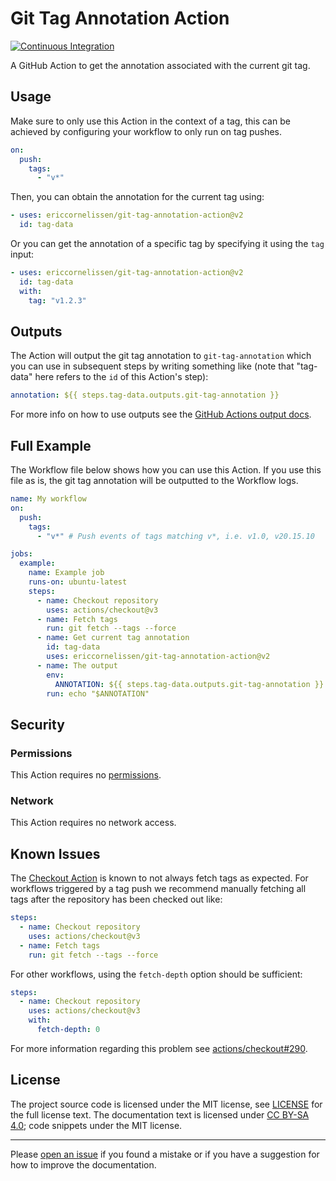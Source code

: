 # Git Tag Annotation Action

[![Continuous Integration][ci-image]][ci-url]

A GitHub Action to get the annotation associated with the current git tag.

## Usage

Make sure to only use this Action in the context of a tag, this can be achieved
by configuring your workflow to only run on tag pushes.

```yaml
on:
  push:
    tags:
      - "v*"
```

Then, you can obtain the annotation for the current tag using:

```yaml
- uses: ericcornelissen/git-tag-annotation-action@v2
  id: tag-data
```

Or you can get the annotation of a specific tag by specifying it using the `tag`
input:

```yaml
- uses: ericcornelissen/git-tag-annotation-action@v2
  id: tag-data
  with:
    tag: "v1.2.3"
```

## Outputs

The Action will output the git tag annotation to `git-tag-annotation` which you
can use in subsequent steps by writing something like (note that "tag-data" here
refers to the `id` of this Action's step):

```yaml
annotation: ${{ steps.tag-data.outputs.git-tag-annotation }}
```

For more info on how to use outputs see the [GitHub Actions output docs].

## Full Example

The Workflow file below shows how you can use this Action. If you use this file
as is, the git tag annotation will be outputted to the Workflow logs.

```yaml
name: My workflow
on:
  push:
    tags:
      - "v*" # Push events of tags matching v*, i.e. v1.0, v20.15.10

jobs:
  example:
    name: Example job
    runs-on: ubuntu-latest
    steps:
      - name: Checkout repository
        uses: actions/checkout@v3
      - name: Fetch tags
        run: git fetch --tags --force
      - name: Get current tag annotation
        id: tag-data
        uses: ericcornelissen/git-tag-annotation-action@v2
      - name: The output
        env:
          ANNOTATION: ${{ steps.tag-data.outputs.git-tag-annotation }}
        run: echo "$ANNOTATION"
```

## Security

### Permissions

This Action requires no [permissions].

### Network

This Action requires no network access.

## Known Issues

The [Checkout Action] is known to not always fetch tags as expected. For
workflows triggered by a tag push we recommend manually fetching all tags after
the repository has been checked out like:

```yaml
steps:
  - name: Checkout repository
    uses: actions/checkout@v3
  - name: Fetch tags
    run: git fetch --tags --force
```

For other workflows, using the `fetch-depth` option should be sufficient:

```yaml
steps:
  - name: Checkout repository
    uses: actions/checkout@v3
    with:
      fetch-depth: 0
```

For more information regarding this problem see [actions/checkout#290].

## License

The project source code is licensed under the MIT license, see [LICENSE] for the
full license text. The documentation text is licensed under [CC BY-SA 4.0]; code
snippets under the MIT license.

---

Please [open an issue] if you found a mistake or if you have a suggestion for
how to improve the documentation.

[actions/checkout#290]: https://github.com/actions/checkout/issues/290
[cc by-sa 4.0]: https://creativecommons.org/licenses/by-sa/4.0/
[checkout action]: https://github.com/actions/checkout
[github actions output docs]: https://help.github.com/en/actions/reference/contexts-and-expression-syntax-for-github-actions#steps-context
[license]: ./LICENSE
[open an issue]: https://github.com/ericcornelissen/git-tag-annotation-action/issues/new
[permissions]: https://docs.github.com/en/actions/using-workflows/workflow-syntax-for-github-actions#permissions
[ci-url]: https://github.com/ericcornelissen/git-tag-annotation-action/actions/workflows/check.yml
[ci-image]: https://github.com/ericcornelissen/git-tag-annotation-action/actions/workflows/check.yml/badge.svg
